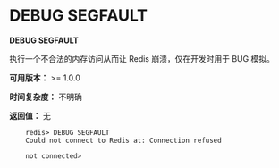 # DEBUG SEGFAULT


**DEBUG SEGFAULT**

执行一个不合法的内存访问从而让 Redis 崩溃，仅在开发时用于 BUG 模拟。

**可用版本：**
    >= 1.0.0

**时间复杂度：**
    不明确

**返回值：**
    无

```
    redis> DEBUG SEGFAULT
    Could not connect to Redis at: Connection refused

    not connected> 
```

